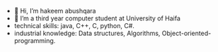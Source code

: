 - 👋 Hi, I’m hakeem abushqara
- 🌱 I’m a third year computer student at University of Haifa
- technical skills:  java, C++, C, python, C#.
- industrial knowledge: Data structures, Algorithms, Object-oriented-programming.
